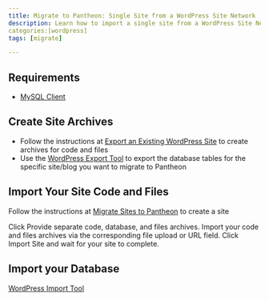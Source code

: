 ```yaml
---
title: Migrate to Pantheon: Single Site from a WordPress Site Network
description: Learn how to import a single site from a WordPress Site Network into Pantheon.
categories:[wordpress]
tags: [migrate]

---
```


## Requirements

* [MySQL Client](/docs/mysql-access/)  

## Create Site Archives

* Follow the instructions at [Export an Existing WordPress Site](docs/wordpress-export/#manually-create-separate-site-archives) to create archives for code and files
* Use the [WordPress Export Tool](https://codex.wordpress.org/Tools_Export_Screen) to export the database tables for the specific site/blog you want to migrate to Pantheon


## Import Your Site Code and Files

Follow the instructions at [Migrate Sites to Pantheon](docs/migrate/#import-your-site) to create a site

Click Provide separate code, database, and files archives.
Import your code and files archives via the corresponding file upload or URL field.
Click Import Site and wait for your site to complete.

## Import your Database

[WordPress Import Tool](https://codex.wordpress.org/Tools_Import_Screen)
